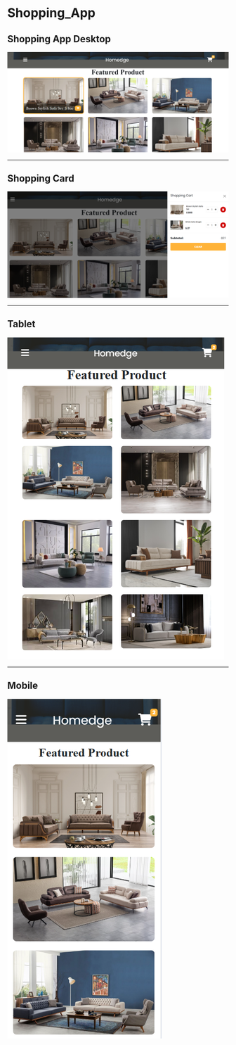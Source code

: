 # Shopping_App
## Shopping App Desktop
![Shopping_App_Image_Desktop](https://github.com/KaderErgin/Shopping_App/blob/main/images/Homeedge_desktop_ss.png)

<hr>

## Shopping Card 
![Shopping_App_Image](https://github.com/KaderErgin/Shopping_App/blob/main/images/Homeedge_shopping_card_.png)
<hr>

## Tablet
![Shopping_App_Image_Tablet](https://github.com/KaderErgin/Shopping_App/blob/main/images/Homeedge_tablet.png)
<hr>

## Mobile
![Shopping_App_Image_Mobile](https://github.com/KaderErgin/Shopping_App/blob/main/images/Homeedge_mobile.png)
